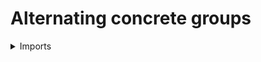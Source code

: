 #  Alternating concrete groups

<details><summary>Imports</summary>
```agda
module finite-group-theory.alternating-concrete-groups where

open import elementary-number-theory.natural-numbers

open import finite-group-theory.cartier-delooping-sign-homomorphism
open import finite-group-theory.finite-type-groups

open import foundation.universe-levels

open import group-theory.concrete-groups
open import group-theory.kernels-homomorphisms-concrete-groups
```
</details>

## Idea

The alternating concrete groups are the kernels of the concrete sign homomorphism

## Definition

```agda
module _
  (n : ℕ)
  where
  
  alternating-Concrete-Group : Concrete-Group (lsuc (lsuc lzero))
  alternating-Concrete-Group =
    concrete-group-kernel-hom-Concrete-Group
      ( UU-Fin-Group lzero n)
      ( UU-Fin-Group (lsuc lzero) 2)
      ( cartier-delooping-sign n)
```
